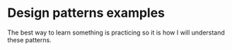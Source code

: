 # Design patterns examples

The best way to learn something is practicing so it is how I will understand these patterns. 
